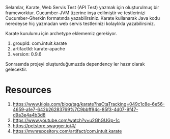 Selamlar,
Karate, Web Servis Test (API Test) yazmak için oluşturulmuş bir frameworktur. Cucumber-JVM üzerine inşa edilmiştir ve testlerinizi Cucumber-Gherkin formatında yazabilirsiniz. Karate kullanarak Java kodu neredeyse hiç yazmadan web servis testlerinizi kolaylıkla yazabilirsiniz.

Karate kurulumu için archetype eklememiz gerekiyor.

1. groupId: com.intuit.karate
2. artifactId: karate-apache
3. version: 0.9.6

Sonrasında projeyi oluşturduğumuzda dependency ler hazır olarak gelecektir.

# Resources
1. https://www.kloia.com/blog/tag/karate?hsCtaTracking=049c1c8e-6e56-4659-a1e7-642b26283769%7C9bbff94c-85f3-4d07-9f47-d9a3e4a4b3d8
2. https://www.youtube.com/watch?v=u2GhGUGp-1c
3. https://petstore.swagger.io/#/
4. https://mvnrepository.com/artifact/com.intuit.karate


